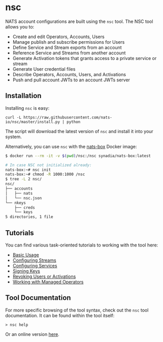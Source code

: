 # nsc

NATS account configurations are built using the `nsc` tool. The NSC tool allows you to:

* Create and edit Operators, Accounts, Users
* Manage publish and subscribe permissions for Users
* Define Service and Stream exports from an account
* Reference Service and Streams from another account 
* Generate Activation tokens that grants access to a private service or stream
* Generate User credential files
* Describe Operators, Accounts, Users, and Activations
* Push and pull account JWTs to an account JWTs server

## Installation

Installing `nsc` is easy:

```text
curl -L https://raw.githubusercontent.com/nats-io/nsc/master/install.py | python
```

The script will download the latest version of `nsc` and install it into your system.

Alternatively, you can use `nsc` with the [nats-box](https://hub.docker.com/r/synadia/nats-box) Docker image:

```bash
$ docker run --rm -it -v $(pwd)/nsc:/nsc synadia/nats-box:latest

# In case NSC not initialized already:
nats-box:~# nsc init
nats-box:~# chmod -R 1000:1000 /nsc
$ tree -L 2 nsc/
nsc/
├── accounts
│   ├── nats
│   └── nsc.json
└── nkeys
    ├── creds
    └── keys
5 directories, 1 file
```

## Tutorials

You can find various task-oriented tutorials to working with the tool here:

* [Basic Usage](nsc.md)
* [Configuring Streams](streams.md)
* [Configuring Services](services.md)
* [Signing Keys](signing_keys.md)
* [Revoking Users or Activations](revocation.md)
* [Working with Managed Operators](managed.md)

## Tool Documentation

For more specific browsing of the tool syntax, check out the `nsc` tool documentation. It can be found within the tool itself:

```text
> nsc help
```

Or an online version [here](https://nats-io.github.io/nsc).

